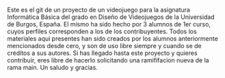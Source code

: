 Este es el git de un proyecto de un videojuego para la asignatura Informática Básica del grado en Diseño de Videojuegos de la Universidad de Burgos, España.
El mismo ha sido hecho por 3 alumnos de 1er curso, cuyos perfiles corresponden a los de los contribuyentes.
Todos los materiales aquí presentes han sido creados por los alumnos anteriormente mencionados desde cero, y son de uso libre siempre y cuando se de créditos a sus autores.
Si has llegado hasta este proyecto y quieres contribuir, eres libre de hacerlo solicitando una ramififacion nueva de la rama main.
Un saludo y gracias.

